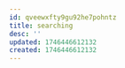 ```yaml
---
id: qveewxfty9gu92he7pohntz
title: searching
desc: ''
updated: 1746446612132
created: 1746446612132
---
```

